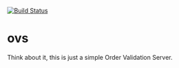 [![Build Status](http://ec2-54-153-11-249.us-west-1.compute.amazonaws.com/api/badge/github.com/vzdevopstraining/ovs1/status.svg?branch=master)](http://ec2-54-153-11-249.us-west-1.compute.amazonaws.com/github.com/vzdevopstraining/ovs1)

ovs
===

Think about it, this is just a simple Order Validation Server.


